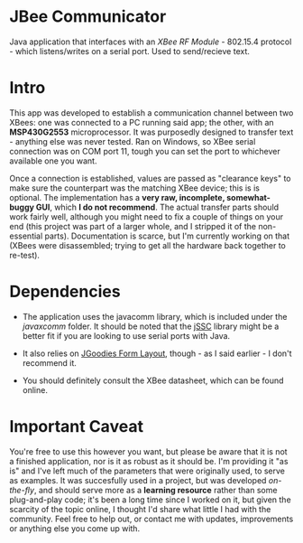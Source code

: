 JBee Communicator
================

Java application that interfaces with an <i>XBee RF Module</i> - 802.15.4 protocol - which listens/writes on a serial port. Used to send/recieve text.


Intro
================

This app was developed to establish a communication channel between two XBees: one was connected to a PC running said app; the other, with an <b>MSP430G2553</b> microprocessor. It was purposedly designed to transfer text - anything else was never tested. Ran on Windows, so XBee serial connection was on COM port 11, tough you can set the port to whichever available one you want.

Once a connection is established, values are passed as "clearance keys" to make sure the counterpart was the matching XBee device; this is is optional. The implementation has a <b>very raw, incomplete, somewhat-buggy GUI</b>, which <b>I do not 
recommend</b>. The actual transfer parts should work fairly well, although you might need to fix a couple of things on your end (this project was part of a larger whole, and I stripped it of the non-essential parts). Documentation is scarce, but I'm currently working on that (XBees were disassembled; trying to get all the hardware back together to re-test).


Dependencies
================

- The application uses the javacomm library, which is included under the <i>javaxcomm</i> folder. It should be noted that the <a href="https://code.google.com/p/java-simple-serial-connector/">jSSC</a> library might be a better fit if you are looking to use serial ports with Java.

- It also relies on <a href="http://www.jgoodies.com/freeware/libraries/forms/">JGoodies Form Layout</a>, though - as I said earlier - I don't recommend it.

- You should definitely consult the XBee datasheet, which can be found online.


Important Caveat
================

You're free to use this however you want, but please be aware that it is not a finished application, nor is it as robust as it should be. I'm providing it "as is" and I've left much of the parameters that were originally used, to serve as examples. It was succesfully  used in a project, but was developed <i>on-the-fly</i>, and should serve more as a <b>learning resource</b> rather than some plug-and-play code; it's been a long time since  I worked on it, but given the scarcity of the topic online, I thought I'd share what little I had with the community. Feel free to help out, or contact me with updates, improvements or anything else you come up with.

